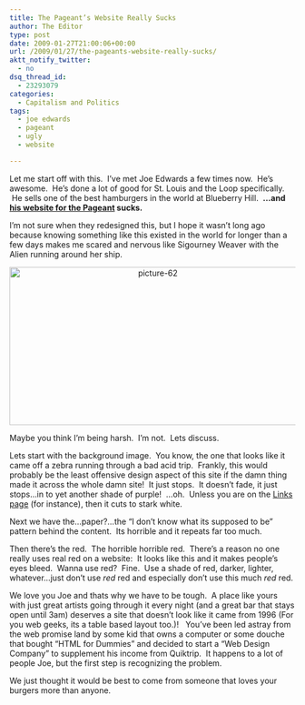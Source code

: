```yaml
---
title: The Pageant’s Website Really Sucks
author: The Editor
type: post
date: 2009-01-27T21:00:06+00:00
url: /2009/01/27/the-pageants-website-really-sucks/
aktt_notify_twitter:
  - no
dsq_thread_id:
  - 23293079
categories:
  - Capitalism and Politics
tags:
  - joe edwards
  - pageant
  - ugly
  - website

---
```

Let me start off with this.  I&#8217;ve met Joe Edwards a few times now.  He&#8217;s awesome.  He&#8217;s done a lot of good for St. Louis and the Loop specifically.  He sells one of the best hamburgers in the world at Blueberry Hill.  **&#8230;and [his website for the Pageant][1] sucks.**

I&#8217;m not sure when they redesigned this, but I hope it wasn&#8217;t long ago because knowing something like this existed in the world for longer than a few days makes me scared and nervous like Sigourney Weaver with the Alien running around her ship.

<p style="text-align: center;">
  <a href="http://punchingkitty.com/wp-content/uploads/2009/01/picture-62.png"><img class="aligncenter size-full wp-image-271" title="picture-62" src="http://punchingkitty.com/wp-content/uploads/2009/01/picture-62.png" alt="picture-62" width="507" height="278" srcset="http://media.punchingkitty.com/wordpress/2009/01/picture-62.png 1208w, http://media.punchingkitty.com/wordpress/2009/01/picture-62-300x164.png 300w, http://media.punchingkitty.com/wordpress/2009/01/picture-62-1024x561.png 1024w" sizes="(max-width: 507px) 100vw, 507px" /></a>
</p>

Maybe you think I&#8217;m being harsh.  I&#8217;m not.  Lets discuss.

Lets start with the background image.  You know, the one that looks like it came off a zebra running through a bad acid trip.  Frankly, this would probably be the least offensive design aspect of this site if the damn thing made it across the whole damn site!  It just stops.  It doesn&#8217;t fade, it just stops&#8230;in to yet another shade of purple!  &#8230;oh.  Unless you are on the [Links page][2] (for instance), then it cuts to stark white.

Next we have the&#8230;paper?&#8230;the &#8220;I don&#8217;t know what its supposed to be&#8221; pattern behind the content.  Its horrible and it repeats far too much.

Then there&#8217;s the red.  The horrible horrible red.  There&#8217;s a reason no one really uses real red on a website:  It looks like this and it makes people&#8217;s eyes bleed.  Wanna use red?  Fine.  Use a shade of red, darker, lighter, whatever&#8230;just don&#8217;t use _red_ red and especially don&#8217;t use this much _red_ red.

We love you Joe and thats why we have to be tough.  A place like yours with just great artists going through it every night (and a great bar that stays open until 3am) deserves a site that doesn&#8217;t look like it came from 1996 (For you web geeks, its a table based layout too.)!   You&#8217;ve been led astray from the web promise land by some kid that owns a computer or some douche that bought &#8220;HTML for Dummies&#8221; and decided to start a &#8220;Web Design Company&#8221; to supplement his income from Quiktrip.  It happens to a lot of people Joe, but the first step is recognizing the problem.

We just thought it would be best to come from someone that loves your burgers more than anyone.

 [1]: http://www.thepageant.com/index.html
 [2]: http://www.thepageant.com/links.html